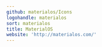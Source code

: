 ```yaml
---
github: materialos/Icons
logohandle: materialos
sort: materialos
title: MaterialOS
website: 'http://materialos.com/'
---
```

